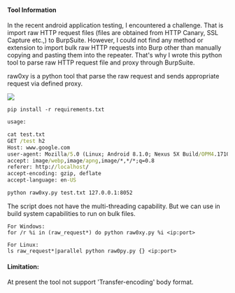 #### Tool Information

In the recent android application testing, I encountered a challenge. That is import raw HTTP request files (files are obtained from HTTP Canary, SSL Capture etc.,) to BurpSuite. However, I could not find any method or extension to import bulk raw HTTP requests into Burp other than manually copying and pasting them into the repeater. That's why I wrote this python tool to parse raw HTTP request file and proxy through BurpSuite.

raw0xy is a python tool that parse the raw request and sends appropriate request via defined proxy.

![](https://raw.githubusercontent.com/secureITmania/raw0xy/main/Images/tool_banner.png)

```
pip install -r requirements.txt
```

```cmd
usage:

cat test.txt
GET /test h2
Host: www.google.com
user-agent: Mozilla/5.0 (Linux; Android 8.1.0; Nexus 5X Build/OPM4.171019.016.A1; wv) AppleWebKit/537.36 (KHTML, like Gecko) Version/4.0 Chrome/61.0.3163.98 Mobile Safari/537.36
accept: image/webp,image/apng,image/*,*/*;q=0.8
referer: http://localhost/
accept-encoding: gzip, deflate
accept-language: en-US

python raw0xy.py test.txt 127.0.0.1:8052
```



The script does not have the multi-threading capability. But we can use in build system capabilities to run on bulk files.

```
For Windows:
for /r %i in (raw_request*) do python raw0xy.py %i <ip:port>

For Linux:
ls raw_request*|parallel python raw0py.py {} <ip:port>
```



#### Limitation:

At present the tool not support 'Transfer-encoding' body format.
